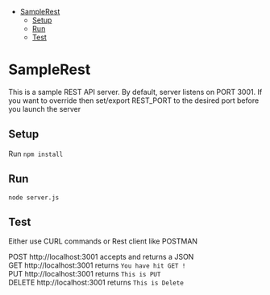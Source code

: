 <!-- START doctoc generated TOC please keep comment here to allow auto update -->
<!-- DON'T EDIT THIS SECTION, INSTEAD RE-RUN doctoc TO UPDATE -->


- [SampleRest](#samplerest)
  - [Setup](#setup)
  - [Run](#run)
  - [Test](#test)

<!-- END doctoc generated TOC please keep comment here to allow auto update -->

# SampleRest

This is a sample REST API server. By default, server listens on PORT 3001. If you want to override then set/export REST_PORT to the desired port before you launch the server


## Setup 
Run `npm install`

## Run
`node server.js`

## Test 
Either use CURL commands or Rest client like POSTMAN

POST http://localhost:3001 accepts and returns a JSON</br>
GET http://localhost:3001 returns `You have hit GET !`</br>
PUT http://localhost:3001 returns `This is PUT`</br>
DELETE http://localhost:3001 returns `This is Delete`
